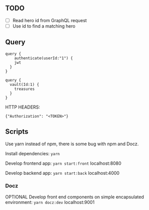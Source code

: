 ## TODO

- [ ] Read hero id from GraphQL request
- [ ] Use id to find a matching hero

## Query

```
query {
	authenticate(userId:"1") {
    jwt
  }
}
```

```
query {
  vault(Id:1) {
    treasures
  }
}
```
HTTP HEADERS:
```
{"Authorization": "<TOKEN>"}
```

## Scripts

Use yarn instead of npm, there is some bug with npm and Docz.

Install dependencies: `yarn`

Develop frontend app: `yarn start:front` localhost:8080

Develop backend app: `yarn start:back` localhost:4000

### Docz

OPTIONAL
Develop front end components on simple encapsulated environment: `yarn docz:dev` localhost:9001
